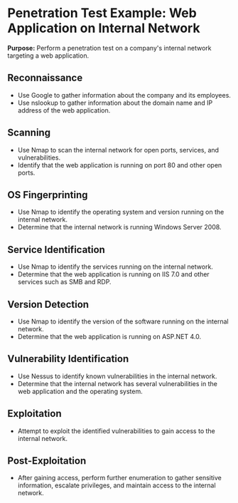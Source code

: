 # Penetration Test Example: Web Application on Internal Network

**Purpose:** Perform a penetration test on a company's internal network targeting a web application.

## Reconnaissance
- Use Google to gather information about the company and its employees.
- Use nslookup to gather information about the domain name and IP address of the web application.

## Scanning
- Use Nmap to scan the internal network for open ports, services, and vulnerabilities.
- Identify that the web application is running on port 80 and other open ports.

## OS Fingerprinting
- Use Nmap to identify the operating system and version running on the internal network.
- Determine that the internal network is running Windows Server 2008.

## Service Identification
- Use Nmap to identify the services running on the internal network.
- Determine that the web application is running on IIS 7.0 and other services such as SMB and RDP.

## Version Detection
- Use Nmap to identify the version of the software running on the internal network.
- Determine that the web application is running on ASP.NET 4.0.

## Vulnerability Identification
- Use Nessus to identify known vulnerabilities in the internal network.
- Determine that the internal network has several vulnerabilities in the web application and the operating system.

## Exploitation
- Attempt to exploit the identified vulnerabilities to gain access to the internal network.

## Post-Exploitation
- After gaining access, perform further enumeration to gather sensitive information, escalate privileges, and maintain access to the internal network.
